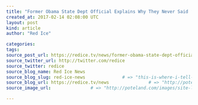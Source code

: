 ```yaml
---
title: "Former Obama State Dept Official Explains Why They Never Said ‘Radical Islam’" # => "I Made a Pretty Gem - Planet.rb"
created_at: 2017-02-14 02:08:00 UTC
layout: post
kind: article
author: "Red Ice"

categories: 
tags: 
source_post_url: https://redice.tv/news/former-obama-state-dept-official-explains-why-they-never-said-radical-islam    # => "http://poteland.com/blog/i-made-a-pretty-gem-planet-dot-rb/"
source_twitter_url: http://twitter.com/redice
source_twitter: redice
source_blog_name: Red Ice News
source_blog_slug: red-ice-news              # => "this-is-where-i-tell-you-stuff"
source_blog_url: https://redice.tv/news               # => "http://poteland.com/articles"
source_image_url:               # => "http://poteland.com/images/site-logo.png"

---
```



<!--
   &lt;img align=&quot;left&quot; alt=&quot;Former Obama State Dept Official Explains Why They Never Said ‘Radical Islam’&quot; src=&quot;https://rdice.net/a/c/n/17/02140306-Obama_oval_office1.9cd7b47f.jpg&quot;&gt; A former Department of State official confessed Monday that the reason no one in the Obama administration referred to certain acts of terror as “radical Islam” is because they were scared of alienating Muslim allies. In an op-ed written for The New York Times, Richard Stengel, who previously served as under secretary of state for public diplomacy and public affairs, said there was a very clear reason no one could–or did–label various acts of terror as the product of “radical Islam” and instead used the much less loaded term “violent extremism.” For Stengel, the reason the Obama administration shied away from the term “radical Islam” was not because it was “too timid or too politically correct,” despite harsh criticisms from Republicans and especially President Donald Trump. Rather, it was because…           # => "I’ve been hurting to write this ever since we had the idea of creating a Planet for Cubox..." (Continued)
   red-ice-news              # => "this-is-where-i-tell-you-stuff"
   https://redice.tv/news               # => "http://poteland.com/articles"
                 # => "http://poteland.com/images/site-logo.png"
<img align="left" alt="Former Obama State Dept Official Explains Why They Never Said ‘Radical Islam’" src="https://rdice.net/a/c/n/17/02140306-Obama_oval_office1.9cd7b47f.jpg"> A former Department of State official confessed Monday that the reason no one in the Obama administration referred to certain acts of terror as “radical Islam” is because they were scared of alienating Muslim allies. In an op-ed written for The New York Times, Richard Stengel, who previously served as under secretary of state for public diplomacy and public affairs, said there was a very clear reason no one could–or did–label various acts of terror as the product of “radical Islam” and instead used the much less loaded term “violent extremism.” For Stengel, the reason the Obama administration shied away from the term “radical Islam” was not because it was “too timid or too politically correct,” despite harsh criticisms from Republicans and especially President Donald Trump. Rather, it was because…<div class="">
    <i>Source: <a href="https://redice.tv/news">Red Ice News</a></i>
</div>
